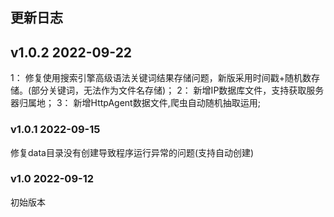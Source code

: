## 更新日志

## v1.0.2 2022-09-22

1： 修复使用搜索引擎高级语法关键词结果存储问题，新版采用时间戳+随机数存储。(部分关键词，无法作为文件名存储)；
2： 新增IP数据库文件，支持获取服务器归属地；
3： 新增HttpAgent数据文件,爬虫自动随机抽取运用;


### v1.0.1 2022-09-15

修复data目录没有创建导致程序运行异常的问题(支持自动创建)



### v1.0 2022-09-12

初始版本